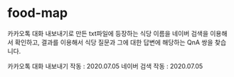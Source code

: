 # food-map
카카오톡 대화 내보내기로 만든 txt파일에 등장하는 식당 이름을 네이버 검색을 이용해서 확인하고, 결과를 이용해서 식당 질문과 그에 대한 답변에 해당하는 QnA 쌍을 찾습니다.

카카오톡 대화 내보내기 작동 : 2020.07.05
네이버 검색 작동 : 2020.07.05
